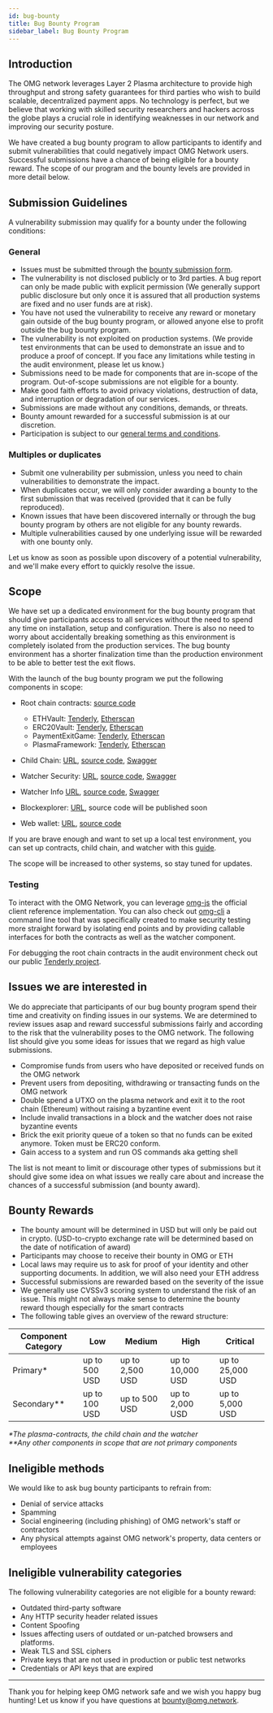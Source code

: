 ```yaml
---
id: bug-bounty
title: Bug Bounty Program
sidebar_label: Bug Bounty Program
---
```


## Introduction
The OMG network leverages Layer 2 Plasma architecture to provide high throughput and strong safety guarantees for third parties who wish to build scalable, decentralized payment apps. No technology is perfect, but we believe that working with skilled security researchers and hackers across the globe plays a crucial role in identifying weaknesses in our network and improving our security posture.

We have created a bug bounty program to allow participants to identify and submit vulnerabilities that could negatively impact OMG Network users. Successful submissions have a chance of being eligible for a bounty reward. The scope of our program and the bounty levels are provided in more detail below.

## Submission Guidelines

A vulnerability submission may qualify for a bounty under the following conditions:

### General

- Issues must be submitted through the [bounty submission form](https://omg.network/bounty). 
- The vulnerability is not disclosed publicly or to 3rd parties. A bug report can only be made public with explicit permission (We generally support public disclosure but only once it is assured that all production systems are fixed and no user funds are at risk).
- You have not used the vulnerability to receive any reward or monetary gain outside of the bug bounty program, or allowed anyone else to profit outside the bug bounty program.
- The vulnerability is not exploited on production systems. (We provide test environments that can be used to demonstrate an issue and to produce a proof of concept. If you face any limitations while testing in the audit environment, please let us know.)
- Submissions need to be made for components that are in-scope of the program. Out-of-scope submissions are not eligible for a bounty.
- Make good faith efforts to avoid privacy violations, destruction of data, and interruption or degradation of our services.
- Submissions are made without any conditions, demands, or threats.
- Bounty amount rewarded for a successful submission is at our discretion. 
- Participation is subject to our [general terms and conditions](https://omg.eco/bugbountyterms). 

### Multiples or duplicates

- Submit one vulnerability per submission, unless you need to chain vulnerabilities to demonstrate the impact.
- When duplicates occur, we will only consider awarding a bounty to the first submission that was received (provided that it can be fully reproduced).
- Known issues that have been discovered internally or through the bug bounty program by others are not eligible for any bounty rewards.
- Multiple vulnerabilities caused by one underlying issue will be rewarded with one bounty only.

Let us know as soon as possible upon discovery of a potential vulnerability, and we'll make every effort to quickly resolve the issue.

## Scope

We have set up a dedicated environment for the bug bounty program that should give participants access to all services without the need to spend any time on installation, setup and configuration. There is also no need to worry about accidentally breaking something as this environment is completely isolated from the production services. The bug bounty environment has a shorter finalization time than the production environment to be able to better test the exit flows. 

With the launch of the bug bounty program we put the following components in scope:


* Root chain contracts: [source code](https://github.com/omgnetwork/plasma-contracts)
  - ETHVault: [Tenderly](https://dashboard.tenderly.co/public/omg-network/audit-a69c763-rinkeby-lr/contract/rinkeby/0x5e791c59ca80ddd0c6e5f821050abcf1ca20fa69), [Etherscan](https://rinkeby.etherscan.io/address/0x5e791c59ca80ddd0c6e5f821050abcf1ca20fa69) 
  - ERC20Vault: [Tenderly](https://dashboard.tenderly.co/public/omg-network/audit-a69c763-rinkeby-lr/contract/rinkeby/0xfcc554663893f618d832893b875c6d3172715f4b), [Etherscan](https://rinkeby.etherscan.io/address/0xfcc554663893f618d832893b875c6d3172715f4b) 
  - PaymentExitGame: [Tenderly](https://dashboard.tenderly.co/public/omg-network/audit-a69c763-rinkeby-lr/contract/rinkeby/0xeab79468190bad7d013a3a27e2d6d01906711d13), [Etherscan](https://rinkeby.etherscan.io/address/0xeab79468190bad7d013a3a27e2d6d01906711d13) 
  - PlasmaFramework: [Tenderly](https://dashboard.tenderly.co/public/omg-network/audit-a69c763-rinkeby-lr/contract/rinkeby/0xd74c1c7a85680bb1b1661e335ec1ddb16178e01a), [Etherscan](https://rinkeby.etherscan.io/address/0xd74c1c7a85680bb1b1661e335ec1ddb16178e01a) 

* Child Chain: [URL](https://audit-childchain-rinkeby-lr.omg.network/), [source code](https://github.com/omgnetwork/elixir-omg), [Swagger](https://docs.omg.network/elixir-omg/docs-ui/?urls.primaryName=master%2Foperator_api_specs)
* Watcher Security: [URL](https://audit-watcher-rinkeby-lr.omg.network/), [source code](https://github.com/omgnetwork/elixir-omg), [Swagger](https://docs.omg.network/elixir-omg/docs-ui/?urls.primaryName=master%2Fsecurity_critical_api_specs)
* Watcher Info [URL](https://audit-watcher-info-rinkeby-lr.omg.network/), [source code](https://github.com/omgnetwork/elixir-omg), [Swagger](https://docs.omg.network/elixir-omg/docs-ui/?urls.primaryName=master%2Finfo_api_specs)
* Blockexplorer: [URL](https://audit-blockexplorer-rinkeby-lr.omg.network/), source code will be published soon 
* Web wallet: [URL](https://audit-webwallet-rinkeby-lr.omg.network/), [source code](https://github.com/omgnetwork/web-wallet)

If you are brave enough and want to set up a local test environment, you can set up contracts, child chain, and watcher with this [guide](https://github.com/omgnetwork/elixir-omg#getting-started).

The scope will be increased to other systems, so stay tuned for updates.

### Testing

To interact with the OMG Network, you can leverage [omg-js](https://github.com/omgnetwork/omg-js) the official client reference implementation. You can also check out [omg-cli](https://github.com/omgnetwork/omg-cli) a command line tool that was specifically created to make security testing more straight forward by isolating end points and by providing callable interfaces for both the contracts as well as the watcher component.

For debugging the root chain contracts in the audit environment check out our public [Tenderly project](https://dashboard.tenderly.co/public/omg-network/audit-a69c763-rinkeby-lr). 


## Issues we are interested in

We do appreciate that participants of our bug bounty program spend their time and creativity on finding issues in our systems. We are determined to review issues asap and reward successful submissions fairly and according to the risk that the vulnerability poses to the OMG network. The following list should give you some ideas for issues that we regard as high value submissions.

- Compromise funds from users who have deposited or received funds on the OMG network 
- Prevent users from depositing, withdrawing or transacting funds on the OMG network
- Double spend a UTXO on the plasma network and exit it to the root chain (Ethereum) without raising a byzantine event 
- Include invalid transactions in a block and the watcher does not raise byzantine events 
- Brick the exit priority queue of a token so that no funds can be exited anymore. Token must be ERC20 conform. 
- Gain access to a system and run OS commands aka getting shell

The list is not meant to limit or discourage other types of submissions but it should give some idea on what issues we really care about and increase the chances of a successful submission (and bounty award).

## Bounty Rewards

- The bounty amount will be determined in USD but will only be paid out in crypto. (USD-to-crypto exchange rate will be determined based on the date of notification of award)
- Participants may choose to receive their bounty in OMG or ETH
- Local laws may require us to ask for proof of your identity and other supporting documents. In addition, we will also need your ETH address
- Successful submissions are rewarded based on the severity of the issue
- We generally use CVSSv3 scoring system to understand the risk of an issue. This might not always make sense to determine the bounty reward though especially for the smart contracts
- The following table gives an overview of the reward structure:

| Component Category  | Low | Medium  | High  |  Critical |
|---|---|---|---|---|
| Primary* |  up to 500 USD |  up to 2,500 USD | up to 10,000 USD  |  up to 25,000 USD  |
| Secondary**  |  up to 100 USD | up to 500 USD  |  up to 2,000 USD | up to 5,000 USD   |

_*The plasma-contracts, the child chain and the watcher_ <br>
_**Any other components in scope that are not primary components_

## Ineligible methods

We would like to ask bug bounty participants to refrain from:

- Denial of service attacks
- Spamming
- Social engineering (including phishing) of OMG network's staff or contractors
- Any physical attempts against OMG network's property, data centers or employees

## Ineligible vulnerability categories

The following vulnerability categories are not eligible for a bounty reward:

- Outdated third-party software
- Any HTTP security header related issues
- Content Spoofing
- Issues affecting users of outdated or un-patched browsers and platforms.
- Weak TLS and SSL ciphers
- Private keys that are not used in production or public test networks 
- Credentials or API keys that are expired 

--- 

Thank you for helping keep OMG network safe and we wish you happy bug hunting! Let us know if you have questions at bounty@omg.network.